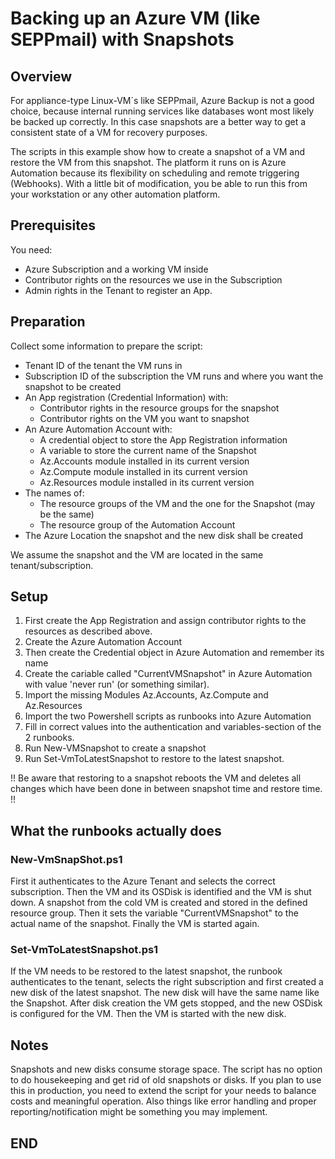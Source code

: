 # Backing up an Azure VM (like SEPPmail) with Snapshots

## Overview

For appliance-type Linux-VM´s like SEPPmail, Azure Backup is not a good choice, because internal running services like databases wont most likely be backed up correctly. In this case snapshots are a better way to get a consistent state of a VM for recovery purposes.

The scripts in this example show how to create a snapshot of a VM and restore the VM from this snapshot. The platform it runs on is Azure Automation because its flexibility on scheduling and remote triggering (Webhooks). With a little bit of modification, you be able to run this from your workstation or any other automation platform.

## Prerequisites

You need:

* Azure Subscription and a working VM inside
* Contributor rights on the resources we use in the Subscription
* Admin rights in the Tenant to register an App.

## Preparation

Collect some information to prepare the script:

* Tenant ID of the tenant the VM runs in
* Subscription ID of the subscription the VM runs and where you want the snapshot to be created
* An App registration (Credential Information) with:
  * Contributor rights in the resource groups for the snapshot
  * Contributor rights on the VM you want to snapshot
* An Azure Automation Account with:
  * A credential object to store the App Registration information
  * A variable to store the current name of the Snapshot
  * Az.Accounts module installed in its current version
  * Az.Compute module installed in its current version
  * Az.Resources module installed in its current version
* The names of:
  * The resource groups of the VM and the one for the Snapshot (may be the same)
  * The resource group of the Automation Account
* The Azure Location the snapshot and the new disk shall be created

We assume the snapshot and the VM are located in the same tenant/subscription.

## Setup

1. First create the App Registration and assign contributor rights to the resources as described above.
2. Create the Azure Automation Account
3. Then create the Credential object in Azure Automation and remember its name
4. Create the cariable called "CurrentVMSnapshot" in Azure Automation with value 'never run' (or something similar).
5. Import the missing Modules Az.Accounts, Az.Compute and Az.Resources
6. Import the two Powershell scripts as runbooks into Azure Automation
7. Fill in correct values into the authentication and variables-section of the 2 runbooks.
8. Run New-VMSnapshot to create a snapshot
9. Run Set-VmToLatestSnapshot to restore to the latest snapshot.

!! Be aware that restoring to a snapshot reboots the VM and deletes all changes which have been done in between snapshot time and restore time. !!

## What the runbooks actually does

### New-VmSnapShot.ps1

First it authenticates to the Azure Tenant and selects the correct subscription.
Then the VM and its OSDisk is identified and the VM is shut down. A snapshot from the cold VM is created and stored in the defined resource group. Then it sets the variable "CurrentVMSnapshot" to the actual name of the snapshot. Finally the VM is started again.

### Set-VmToLatestSnapshot.ps1

If the VM needs to be restored to the latest snapshot, the runbook authenticates to the tenant, selects the right subscription and first created a new disk of the latest snapshot. The new disk will have the same name like the Snapshot. After disk creation the VM gets stopped, and the new OSDisk is configured for the VM. Then the VM is started with the new disk.

## Notes

Snapshots and new disks consume storage space. The script has no option to do housekeeping and get rid of old snapshots or disks. If you plan to use this in production, you need to extend the script for your needs to balance costs and meaningful operation. Also things like error handling and proper reporting/notification might be something you may implement.

## END
